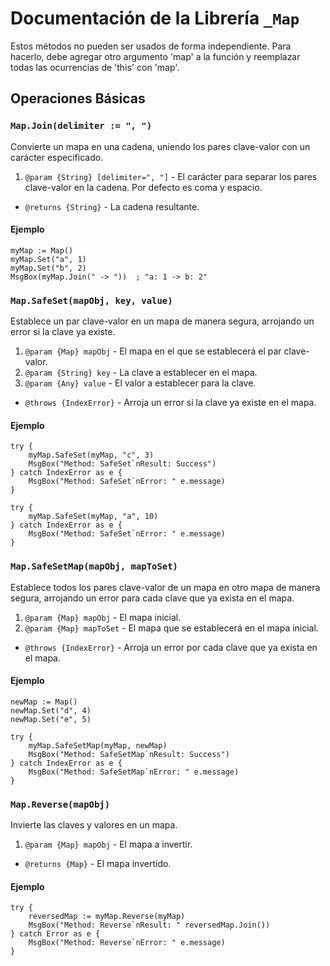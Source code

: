# Documentación de la Librería `_Map`

Estos métodos no pueden ser usados de forma independiente. Para hacerlo, debe agregar otro argumento 'map' a la función y reemplazar todas las ocurrencias de 'this' con 'map'.

## Operaciones Básicas

### `Map.Join(delimiter := ", ")`

Convierte un mapa en una cadena, uniendo los pares clave-valor con un carácter especificado.

1. `@param {String} [delimiter=", "]` - El carácter para separar los pares clave-valor en la cadena. Por defecto es coma y espacio.

- `@returns {String}` - La cadena resultante.

#### Ejemplo

```ahk
myMap := Map()
myMap.Set("a", 1)
myMap.Set("b", 2)
MsgBox(myMap.Join(" -> "))  ; "a: 1 -> b: 2"
```

### `Map.SafeSet(mapObj, key, value)`

Establece un par clave-valor en un mapa de manera segura, arrojando un error si la clave ya existe.

1. `@param {Map} mapObj` - El mapa en el que se establecerá el par clave-valor.
2. `@param {String} key` - La clave a establecer en el mapa.
3. `@param {Any} value` - El valor a establecer para la clave.

- `@throws {IndexError}` - Arroja un error si la clave ya existe en el mapa.

#### Ejemplo

```ahk
try {
    myMap.SafeSet(myMap, "c", 3)
    MsgBox("Method: SafeSet`nResult: Success")
} catch IndexError as e {
    MsgBox("Method: SafeSet`nError: " e.message)
}

try {
    myMap.SafeSet(myMap, "a", 10)
} catch IndexError as e {
    MsgBox("Method: SafeSet`nError: " e.message)
}
```

### `Map.SafeSetMap(mapObj, mapToSet)`

Establece todos los pares clave-valor de un mapa en otro mapa de manera segura, arrojando un error para cada clave que ya exista en el mapa.

1. `@param {Map} mapObj` - El mapa inicial.
2. `@param {Map} mapToSet` - El mapa que se establecerá en el mapa inicial.

- `@throws {IndexError}` - Arroja un error por cada clave que ya exista en el mapa.

#### Ejemplo

```ahk
newMap := Map()
newMap.Set("d", 4)
newMap.Set("e", 5)

try {
    myMap.SafeSetMap(myMap, newMap)
    MsgBox("Method: SafeSetMap`nResult: Success")
} catch IndexError as e {
    MsgBox("Method: SafeSetMap`nError: " e.message)
}
```

### `Map.Reverse(mapObj)`

Invierte las claves y valores en un mapa.

1. `@param {Map} mapObj` - El mapa a invertir.

- `@returns {Map}` - El mapa invertido.

#### Ejemplo

```ahk
try {
    reversedMap := myMap.Reverse(myMap)
    MsgBox("Method: Reverse`nResult: " reversedMap.Join())
} catch Error as e {
    MsgBox("Method: Reverse`nError: " e.message)
}
```
